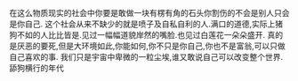在这么物质现实的社会中你要是敢做一块有楞有角的石头你割伤的不会是别人只会是你自己.
这个社会从来不缺少的就是喷子及自私自利的人.满口的道德,实际上猪狗不如的人比比皆是.见过一幅幅道貌岸然的嘴脸.也见过白莲花一朵朵盛开.
真的是厌恶的要死,但是大环境如此,你能如何,你不只是你自己,你也不是富翁,可以只做自己喜欢的事.
我们只是宇宙中卑微的一粒尘埃,谁又敢说自己可以改变整个世界.
舔狗横行的年代
